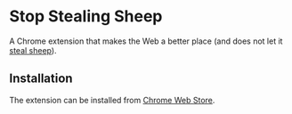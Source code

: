# Stop Stealing Sheep

A Chrome extension that makes the Web a better place (and does not let it
[steal sheep](https://en.wikipedia.org/wiki/Frederic_Goudy)).

## Installation

The extension can be installed from
[Chrome Web Store](https://chrome.google.com/webstore/detail/stop-stealing-sheep/lmopgfignagihcbeagefaencbkaclded).
